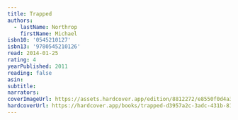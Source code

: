 ```yaml
---
title: Trapped
authors:
  - lastName: Northrop
    firstName: Michael
isbn10: '0545210127'
isbn13: '9780545210126'
read: 2014-01-25
rating: 4
yearPublished: 2011
reading: false
asin:
subtitle:
narrators:
coverImageUrl: https://assets.hardcover.app/edition/8812272/e8550f0d4a37ea3fa8716aaaf2be37be5eddaf16.jpeg
hardcoverUrl: https://hardcover.app/books/trapped-d3957a2c-3adc-431b-8163-c86f7a9d9983/editions/8812272
---
```

